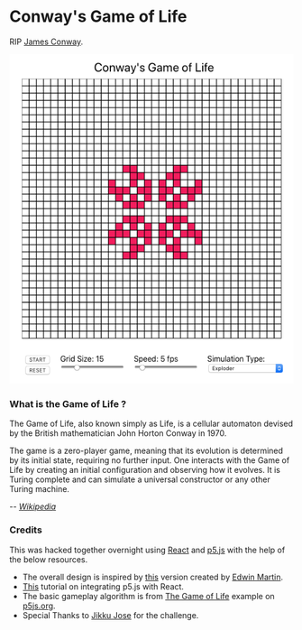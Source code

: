 # Conway's Game of Life

RIP [James Conway](https://en.wikipedia.org/wiki/John_Horton_Conway).

![Screenshot](/screenshot.png?raw=true "Optional Title")

### What is the Game of Life ?

The Game of Life, also known simply as Life, is a cellular automaton devised by the British mathematician John Horton Conway in 1970.

The game is a zero-player game, meaning that its evolution is determined by its initial state, requiring no further input. One interacts with the Game of Life by creating an initial configuration and observing how it evolves. It is Turing complete and can simulate a universal constructor or any other Turing machine.

-- [_Wikipedia_](https://en.wikipedia.org/wiki/Conway%27s_Game_of_Life)

### Credits

This was hacked together overnight using [React](https://reactjs.org) and [p5.js](https://p5js.org) with the help of the below resources.

* The overall design is inspired by [this](https://playgameoflife.com) version created by [Edwin Martin](bitstorm.org).
* [This](https://dev.to/christiankastner/integrating-p5-js-with-react-i0d) tutorial on integrating p5.js with React.
* The basic gameplay algorithm is from [The Game of Life](https://p5js.org/examples/simulate-game-of-life.html) example on [p5js.org](p5js.org).
* Special Thanks to [Jikku Jose](http://github.com/JikkuJose/) for the challenge.
